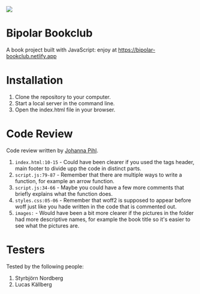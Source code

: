 <img src="https://media.giphy.com/media/atcqQ5PuX41J6/giphy.gif" />

# Bipolar Bookclub

A book project built with JavaScript: enjoy at https://bipolar-bookclub.netlify.app

# Installation

1. Clone the repository to your computer.
2. Start a local server in the command line.
3. Open the index.html file in your browser.

# Code Review

Code review written by [Johanna Pihl](https://github.com/Emma-Jonna).

1. `index.html:10-15` - Could have been clearer if you used the tags header, main footer to divide upp the code in distinct parts.
2. `script.js:79-87` - Remember that there are multiple ways to write a function, for example an arrow function.
3. `script.js:34-66` - Maybe you could have a few more comments that briefly explains what the function does.
4. `styles.css:05-06` - Remember that woff2 is supposed to appear before woff just like you hade written in the code that is commented out.
5. `images:` - Would have been a bit more clearer if the pictures in the folder had more descriptive names, for example the book title so it's easier to see what the pictures are.

# Testers

Tested by the following people:

1. Styrbjörn Nordberg
2. Lucas Källberg
